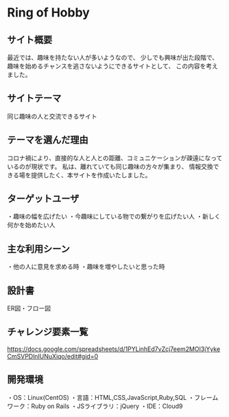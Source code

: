 # Ring of Hobby

## サイト概要

最近では、趣味を持たない人が多いようなので、
少しでも興味が出た段階で、趣味を始めるチャンスを逃さないようにできるサイトとして、
この内容を考えました。

## サイトテーマ

同じ趣味の人と交流できるサイト

## テーマを選んだ理由

コロナ禍により、直接的な人と人との距離、コミュニケーションが疎遠になっているのが現状です。
私は、離れていても同じ趣味の方々が集まり、
情報交換できる場を提供したく、本サイトを作成いたしました。

## ターゲットユーザ

・趣味の幅を広げたい
・今趣味にしている物での繋がりを広げたい人
・新しく何かを始めたい人

## 主な利用シーン

・他の人に意見を求める時
・趣味を増やしたいと思った時

## 設計書

ER図・フロー図

## チャレンジ要素一覧

https://docs.google.com/spreadsheets/d/1PYLinhEd7vZcj7eem2MOI3jYykeCmSVPDlnIUNuXiqo/edit#gid=0

## 開発環境

・OS：Linux(CentOS)
・言語：HTML,CSS,JavaScript,Ruby,SQL
・フレームワーク：Ruby on Rails
・JSライブラリ：jQuery
・IDE：Cloud9

